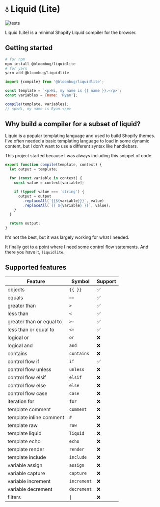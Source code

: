# 💧 Liquid (Lite)

![tests](https://github.com/macdonaldr93/liquidlite/actions/workflows/test.yml/badge.svg)

Liquid (Lite) is a minimal Shopify Liquid compiler for the browser.

## Getting started

```bash
# for npm
npm install @bloombug/liquidlite
# for yarn
yarn add @bloombug/liquidlite
```

```js
import {compile} from '@bloombug/liquidlite';

const template = `<p>Hi, my name is {{ name }}.</p>`;
const variables = {name: 'Ryan'};

compile(template, variables);
// <p>Hi, my name is Ryan.</p>
```

## Why build a compiler for a subset of liquid?

Liquid is a popular templating language and used to build Shopify themes. I've often needed a basic templating language to load in some dynamic content, but I don't want to use a different syntax like handlebars.

This project started because I was always including this snippet of code:

```js
export function compile(template, context) {
  let output = template;

  for (const variable in context) {
    const value = context[variable];

    if (typeof value === 'string') {
      output = output
        .replaceAll(`{{${variable}}}`, value)
        .replaceAll(`{{ ${variable} }}`, value);
    }
  }

  return output;
}
```

It's not the best, but it was largely working for what I needed.

It finally got to a point where I need some control flow statements. And there you have it, `liquidlite`.

## Supported features

| Feature                  | Symbol      | Support |
| ------------------------ | ----------- | ------- |
| objects                  | `{{ }}`     | ✅      |
| equals                   | `==`        | ✅      |
| greater than             | `>`         | ✅      |
| less than                | `<`         | ✅      |
| greater than or equal to | `>=`        | ✅      |
| less than or equal to    | `<=`        | ✅      |
| logical or               | `or`        | ❌      |
| logical and              | `and`       | ❌      |
| contains                 | `contains`  | ❌      |
| control flow if          | `if`        | ✅      |
| control flow unless      | `unless`    | ❌      |
| control flow elsif       | `elsif`     | ❌      |
| control flow else        | `else`      | ❌      |
| control flow case        | `case`      | ❌      |
| iteration for            | `for`       | ❌      |
| template comment         | `comment`   | ❌      |
| template inline comment  | `#`         | ❌      |
| template raw             | `raw`       | ❌      |
| template liquid          | `liquid`    | ❌      |
| template echo            | `echo`      | ❌      |
| template render          | `render`    | ❌      |
| template include         | `include`   | ❌      |
| variable assign          | `assign`    | ❌      |
| variable capture         | `capture`   | ❌      |
| variable increment       | `increment` | ❌      |
| variable decrement       | `decrement` | ❌      |
| filters                  | `\|`        | ❌      |
